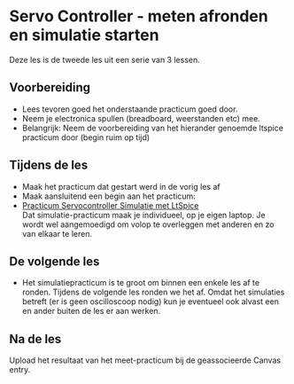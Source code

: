 # Servo Controller - meten afronden en simulatie starten

Deze les is de tweede les uit een serie van 3 lessen. 

## Voorbereiding
- Lees tevoren goed het onderstaande practicum goed door.
- Neem je electronica spullen (breadboard, weerstanden etc) mee.
- Belangrijk: Neem de voorbereiding van het hierander genoemde ltspice practicum door (begin ruim op tijd)

## Tijdens de les

- Maak het practicum dat gestart werd in de vorig les af
- Maak aansluitend een begin aan het practicum:
- [Practicum Servocontroller Simulatie met LtSpice](../hardware-interfacing/basis-elektronica/ltspice/practicum-ltspice.md)     
Dat simulatie-practicum maak je individueel, op je eigen laptop. Je wordt wel aangemoedigd om volop te overleggen met anderen en zo van elkaar te leren.
  
## De volgende les
- Het simulatiepracticum is te groot om binnen een enkele les af te ronden. Tijdens de volgende les ronden we het af. Omdat het simulaties betreft (er is geen oscilloscoop nodig) kun je eventueel ook alvast een en ander buiten de les er aan werken.

## Na de les
Upload het resultaat van het meet-practicum bij de geassocieerde Canvas entry.